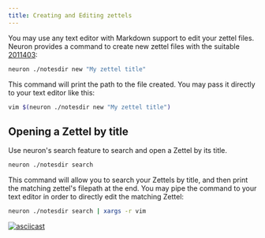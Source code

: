```yaml
---
title: Creating and Editing zettels
---
```


You may use any text editor with Markdown support to edit your zettel files. Neuron provides a command to create new zettel files with the suitable [2011403](zcf://zettel-id):

```bash
neuron ./notesdir new "My zettel title"
```

This command will print the path to the file created. You may pass it directly to your text editor like this:


```bash
vim $(neuron ./notesdir new "My zettel title")
```

## Opening a Zettel by title

Use neuron's search feature to search and open a Zettel by its title. 

```bash
neuron ./notesdir search
```

This command will allow you to search your Zettels by title, and then print the matching zettel's filepath at the end. You may pipe the command to your text editor in order to directly edit the matching Zettel:

```bash
neuron ./notesdir search | xargs -r vim
```

[![asciicast](https://asciinema.org/a/313358.png)](https://asciinema.org/a/313358)
